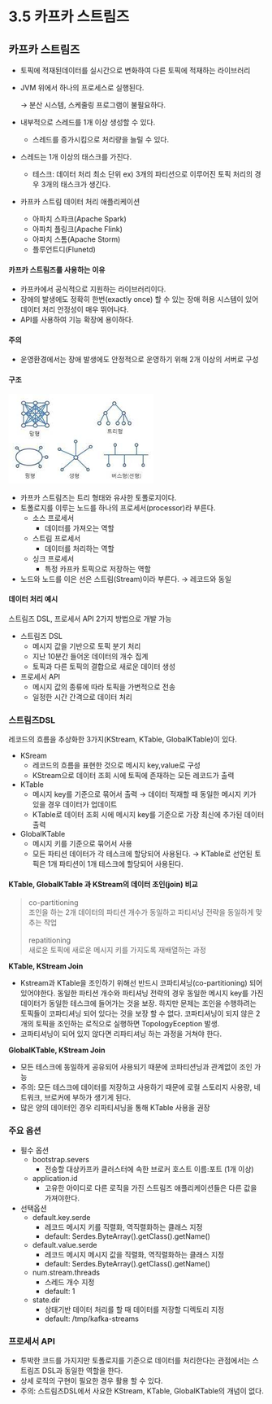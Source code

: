 # 3.5 카프카 스트림즈

## 카프카 스트림즈

* 토픽에 적재된데이터를 실시간으로 변화하여 다른 토픽에 적재하는 라이브러리
*   JVM 위에서 하나의 프로세스로 실행된다.

    → 분산 시스템, 스케줄링 프로그램이 불필요하다.
* 내부적으로 스레드를 1개 이상 생성할 수 있다.
  * 스레드를 증가시킴으로 처리량을 늘릴 수 있다.
* 스레드는 1개 이상의 태스크를 가진다.
  * 테스크: 데이터 처리 최소 단위 ex) 3개의 파티션으로 이루어진 토픽 처리의 경우 3개의 태스크가 생긴다.
* 카프카 스트림 데이터 처리 애플리케이션
  * 아파치 스파크(Apache Spark)
  * 아파치 플링크(Apache Flink)
  * 아파치 스톰(Apache Storm)
  * 플루언트디(Flunetd)

#### 카프카 스트림즈를 사용하는 이유

* 카프카에서 공식적으로 지원하는 라이브러리이다.
* 장애의 발생에도 정확히 한번(exactly once) 할 수 있는 장애 허용 시스템이 있어 데이터 처리 안정성이 매우 뛰어나다.
* API를 사용하여 기능 확장에 용이하다.

#### 주의

* 운영환경에서는 장애 발생에도 안정적으로 운영하기 위해 2개 이상의 서버로 구성

#### 구조

![](<../../../.gitbook/assets/image (46).png>)

* 카프카 스트림즈는 트리 형태와 유사한 토폴로지이다.
* 토폴로지를 이루는 노드를 하나의 프로세서(processor)라 부른다.
  * 소스 프로세서
    * 데이터를 가져오는 역할
  * 스트림 프로세서
    * 데이터를 처리하는 역할
  * 싱크 프로세서
    * 특정 카프카 토픽으로 저장하는 역할
* 노드와 노드를 이은 선은 스트림(Stream)이라 부른다. → 레코드와 동일

#### 데이터 처리 예시

스트림즈 DSL, 프로세서 API 2가지 방법으로 개발 가능

* 스트림즈 DSL
  * 메시지 값을 기반으로 토픽 분기 처리
  * 지난 10분간 들어온 데이터의 개수 집계
  * 토픽과 다른 토픽의 결합으로 새로운 데이터 생성
* 프로세서 API
  * 메시지 값의 종류에 따라 토픽을 가변적으로 전송
  * 일정한 시간 간격으로 데이터 처리

### 스트림즈DSL

레코드의 흐름을 추상화한 3가지(KStream, KTable, GlobalKTable)이 있다.

* KSream
  * 레코드의 흐름을 표현한 것으로 메시지 key,value로 구성
  * KStream으로 데이터 조회 시에 토픽에 존재하는 모든 레코드가 출력
* KTable
  * 메시지 key를 기준으로 묶어서 출력 → 데이터 적재할 때 동일한 메시지 키가 있을 경우 데이터가 업데이트
  * KTable로 데이터 조회 시에 메시지 key를 기준으로 가장 최신에 추가된 데이터 출력
* GlobalKTable
  * 메시지 키를 기준으로 묶어서 사용
  * 모든 파티션 데이터가 각 테스크에 할당되어 사용된다. → KTable로 선언된 토픽은 1개 파티션이 1개 테스크에 할당되어 사용된다.

#### KTable, GlobalKTable 과 KStream의 데이터 조인(join) 비교

> co-partitioning \
> 조인을 하는 2개 데이터의 파티션 개수가 동일하고 파티셔닝 전략을 동일하게 맞추는 작업 \
> \
> repatitioning \
> 새로운 토픽에 새로운 메시지 키를 가지도록 재배열하는 과정

**KTable, KStream Join**

* Kstream과 KTable을 조인하기 위해선 반드시 코파티셔닝(co-partitioning) 되어 있어야한다. 동일한 파티션 개수와 파티셔닝 전략의 경우 동일한 메시지 key를 가진 데이터가 동일한 테스크에 들어가는 것을 보장. 하지만 문제는 조인을 수행하려는 토픽들이 코파티셔닝 되어 있다는 것을 보장 할 수 없다. 코파티셔닝이 되지 않은 2개의 토픽을 조인하는 로직으로 실행하면 TopologyEception 발생.
* 코파티셔닝이 되어 있지 않다면 리파티셔닝 하는 과정을 거쳐야 한다.

**GlobalKTable, KStream Join**

* 모든 테스크에 동일하게 공유되어 사용되기 때문에 코파티션닝과 관계없이 조인 가능
* 주의: 모든 테스크에 데이터를 저장하고 사용하기 때문에 로컬 스토리지 사용량, 네트워크, 브로커에 부하가 생기게 된다.
* 많은 양의 데이터인 경우 리파티셔닝을 통해 KTable 사용을 권장

### 주요 옵션

* 필수 옵션
  * bootstrap.severs
    * 전송할 대상카프카 클러스터에 속한 브로커 호스트 이름:포트 (1개 이상)
  * application.id
    * 고유한 아이디로 다른 로직을 가진 스트림즈 애플리케이션들은 다른 값을 가져야한다.
* 선택옵션
  * default.key.serde
    * 레코드 메시지 키를 직렬화, 역직렬화하는 클래스 지정
    * default: Serdes.ByteArray().getClass().getName()
  * default.value.serde
    * 레코드 메시지 메시지 값을 직렬화, 역직렬화하는 클래스 지정
    * default: Serdes.ByteArray().getClass().getName()
  * num.stream.threads
    * 스레드 개수 지정
    * default: 1
  * state.dir
    * 상태기반 데이터 처리를 할 때 데이터를 저장할 디렉토리 지정
    * default: /tmp/kafka-streams

### 프로세서 API

* 투박한 코드를 가지지만 토폴로지를 기준으로 데이터를 처리한다는 관점에서는 스트림즈 DSL과 동일한 역할을 한다.
* 상세 로직의 구현이 필요한 경우 활용 할 수 있다.
* 주의: 스트림즈DSL에서 사요한 KStream, KTable, GlobalKTable의 개념이 없다.
